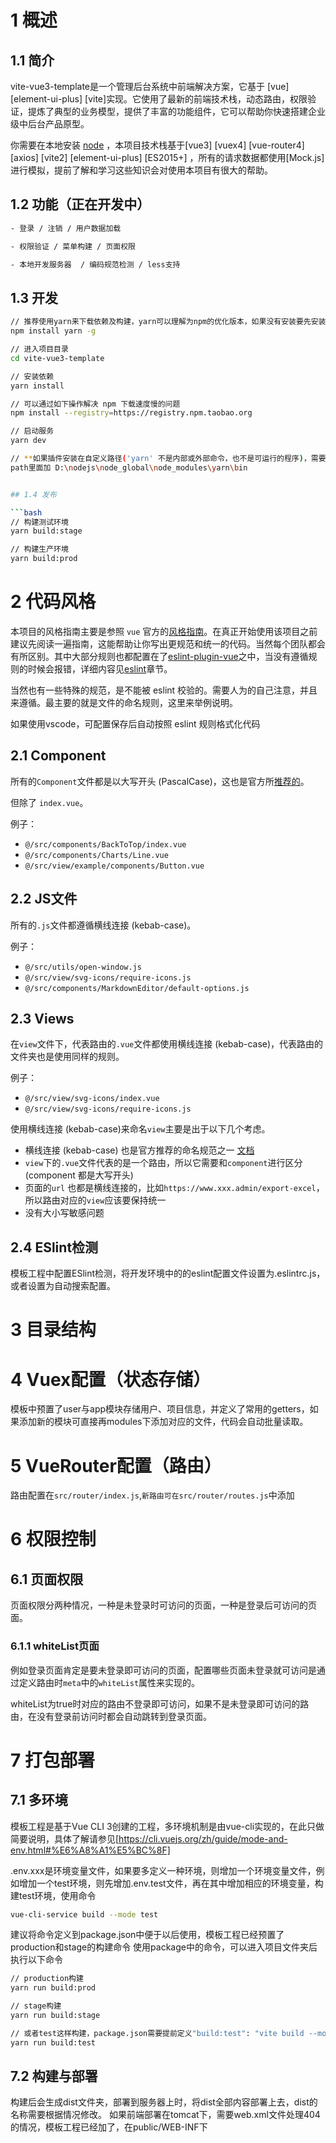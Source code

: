 # 1 概述

## 1.1 简介

vite-vue3-template是一个管理后台系统中前端解决方案，它基于 [vue] [element-ui-plus] [vite]实现。它使用了最新的前端技术栈，动态路由，权限验证，提炼了典型的业务模型，提供了丰富的功能组件，它可以帮助你快速搭建企业级中后台产品原型。


你需要在本地安装 [node](http://nodejs.org/) ，本项目技术栈基于[vue3] [vuex4] [vue-router4] [axios] [vite2] [element-ui-plus] [ES2015+] ，所有的请求数据都使用[Mock.js]进行模拟，提前了解和学习这些知识会对使用本项目有很大的帮助。



## 1.2 功能（正在开发中）

```bash
- 登录 / 注销 / 用户数据加载

- 权限验证 / 菜单构建 / 页面权限

- 本地开发服务器  / 编码规范检测 / less支持

```

## 1.3 开发

```bash
// 推荐使用yarn来下载依赖及构建，yarn可以理解为npm的优化版本，如果没有安装要先安装yarn
npm install yarn -g

// 进入项目目录
cd vite-vue3-template

// 安装依赖
yarn install

// 可以通过如下操作解决 npm 下载速度慢的问题
npm install --registry=https://registry.npm.taobao.org

// 启动服务
yarn dev

// **如果插件安装在自定义路径('yarn' 不是内部或外部命令，也不是可运行的程序)，需要配置环境变量：**
path里面加 D:\nodejs\node_global\node_modules\yarn\bin


## 1.4 发布

```bash
// 构建测试环境
yarn build:stage

// 构建生产环境
yarn build:prod

```

# 2 代码风格
本项目的风格指南主要是参照 `vue` 官方的[风格指南](https://v3.cn.vuejs.org/style-guide)。在真正开始使用该项目之前建议先阅读一遍指南，这能帮助让你写出更规范和统一的代码。当然每个团队都会有所区别。其中大部分规则也都配置在了[eslint-plugin-vue](https://github.com/vuejs/eslint-plugin-vue)之中，当没有遵循规则的时候会报错，详细内容见[eslint](./eslint.md)章节。

当然也有一些特殊的规范，是不能被 eslint 校验的。需要人为的自己注意，并且来遵循。最主要的就是文件的命名规则，这里来举例说明。

如果使用vscode，可配置保存后自动按照 eslint 规则格式化代码


## 2.1 Component

所有的`Component`文件都是以大写开头 (PascalCase)，这也是官方所[推荐的](https://cn.vuejs.org/v2/style-guide/index.html)。

但除了 `index.vue`。

例子：

- `@/src/components/BackToTop/index.vue`
- `@/src/components/Charts/Line.vue`
- `@/src/view/example/components/Button.vue`

## 2.2 JS文件

所有的`.js`文件都遵循横线连接 (kebab-case)。

例子：

- `@/src/utils/open-window.js`
- `@/src/view/svg-icons/require-icons.js`
- `@/src/components/MarkdownEditor/default-options.js`

## 2.3 Views

在`view`文件下，代表路由的`.vue`文件都使用横线连接 (kebab-case)，代表路由的文件夹也是使用同样的规则。

例子：

- `@/src/view/svg-icons/index.vue`
- `@/src/view/svg-icons/require-icons.js`

使用横线连接 (kebab-case)来命名`view`主要是出于以下几个考虑。

- 横线连接 (kebab-case) 也是官方推荐的命名规范之一 [文档](https://cn.vuejs.org/v2/style-guide/index.html)
- `view`下的`.vue`文件代表的是一个路由，所以它需要和`component`进行区分(component 都是大写开头)
- 页面的`url` 也都是横线连接的，比如`https://www.xxx.admin/export-excel`，所以路由对应的`view`应该要保持统一
- 没有大小写敏感问题

## 2.4 ESlint检测
模板工程中配置ESlint检测，将开发环境中的的eslint配置文件设置为.eslintrc.js，或者设置为自动搜索配置。


# 3 目录结构


# 4 Vuex配置（状态存储）

模板中预置了user与app模块存储用户、项目信息，并定义了常用的getters，如果添加新的模块可直接再modules下添加对应的文件，代码会自动批量读取。

# 5 VueRouter配置（路由）

路由配置在`src/router/index.js`,`新路由可在src/router/routes.js`中添加



# 6 权限控制
## 6.1 页面权限
页面权限分两种情况，一种是未登录时可访问的页面，一种是登录后可访问的页面。
### 6.1.1 whiteList页面
例如登录页面肯定是要未登录即可访问的页面，配置哪些页面未登录就可访问是通过定义路由时`meta`中的`whiteList`属性来实现的。

whiteList为true时对应的路由不登录即可访问，如果不是未登录即可访问的路由，在没有登录前访问时都会自动跳转到登录页面。


# 7 打包部署
## 7.1 多环境
模板工程是基于Vue CLI 3创建的工程，多环境机制是由vue-cli实现的，在此只做简要说明，具体了解请参见[https://cli.vuejs.org/zh/guide/mode-and-env.html#%E6%A8%A1%E5%BC%8F]

.env.xxx是环境变量文件，如果要多定义一种环境，则增加一个环境变量文件，例如增加一个test环境，则先增加.env.test文件，再在其中增加相应的环境变量，构建test环境，使用命令
```bash
vue-cli-service build --mode test
```
建议将命令定义到package.json中便于以后使用，模板工程已经预置了production和stage的构建命令
使用package中的命令，可以进入项目文件夹后执行以下命令
```bash
// production构建
yarn run build:prod

// stage构建
yarn run build:stage

// 或者test这样构建，package.json需要提前定义"build:test": "vite build --mode test"
yarn run build:test
```
## 7.2 构建与部署
构建后会生成dist文件夹，部署到服务器上时，将dist全部内容部署上去，dist的名称需要根据情况修改。
如果前端部署在tomcat下，需要web.xml文件处理404的情况，模板工程已经加了，在public/WEB-INF下